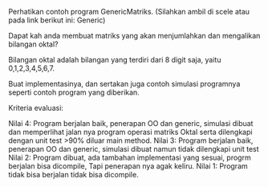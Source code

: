 Perhatikan contoh program GenericMatriks. (Silahkan ambil di scele atau pada link berikut ini: Generic) 

Dapat kah anda membuat matriks yang akan menjumlahkan dan mengalikan bilangan oktal?

Bilangan oktal adalah bilangan yang terdiri dari 8 digit saja, yaitu 0,1,2,3,4,5,6,7. 

Buat implementasinya, dan sertakan juga contoh simulasi programnya seperti contoh program yang diberikan. 

Kriteria evaluasi:

Nilai 4: Program berjalan baik, penerapan OO dan generic, simulasi dibuat dan memperlihat jalan nya program operasi matriks Oktal serta dilengkapi dengan unit test >90% diluar main method.
Nilai 3: Program berjalan baik, penerapan OO dan generic, simulasi dibuat namun tidak dilengkapi unit test 
Nilai 2: Program dibuat, ada tambahan implementasi yang sesuai, progrm berjalan bisa dicompile, Tapi penerapan nya agak keliru. 
Nilai 1: Program tidak bisa berjalan tidak bisa dicompile. 